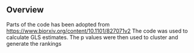 ## Overview

Parts of the code has been adopted from https://www.biorxiv.org/content/10.1101/827071v2
The code was used to calculate GLS estimates. The p values were then used to cluster and generate the rankings
